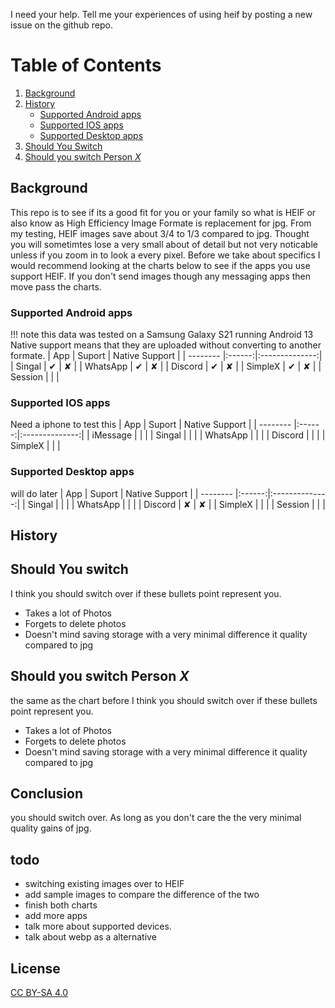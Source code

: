 I need your help. Tell me your experiences of using heif by posting a new issue on the github repo.
# Table of Contents
1. [Background](#background)
2. [History](#history)
    - [Supported Android apps](#supported-android-apps)
    - [Supported IOS apps](#supported-ios-apps)
    - [Supported Desktop apps](#supported-desktop-apps)
3. [Should You Switch](#should-you-switch)
4. [Should you switch Person *X*](#should-you-switch-person-x)
## Background
 This repo is to see if its a good fit for you or your family so what is HEIF or also know as High Efficiency Image Formate is replacement for jpg. From my testing, HEIF images save about 3/4 to 1/3 compared to jpg. Thought you will sometimtes lose a very small about of detail but not very noticable unless if you zoom in to look a every pixel. Before we take about specifics I would recommend looking at the charts below to see if the apps you use support HEIF. If you don't send images though any messaging apps then move pass the charts. 
### Supported Android apps
!!! note this data was tested on a Samsung Galaxy S21 running Android 13
Native support means that they are uploaded without converting to another formate.
| App      | Suport | Native Support |
| -------- |:------:|:--------------:|
| Singal   |   ✔    |       ✘        |
| WhatsApp |   ✔    |       ✘        |
| Discord  |   ✔    |       ✘        |
| SimpleX  |   ✔    |       ✘        |
| Session  |        |                |

### Supported IOS apps
Need a iphone to test this
| App      | Suport | Native Support |
| -------- |:------:|:--------------:|
| iMessage |        |                |
| Singal   |        |                |
| WhatsApp |        |                |
| Discord  |        |                |
| SimpleX  |        |                | 

### Supported Desktop apps
will do later
| App      | Suport | Native Support |
| -------- |:------:|:--------------:|
| Singal   |        |                |
| WhatsApp |        |                |
| Discord  |   ✘    |       ✘        |
| SimpleX  |        |                |
| Session  |        |                |
## History 

## Should You switch
I think you should switch over if these bullets point represent you.
- Takes a lot of Photos
- Forgets to delete photos
- Doesn't mind saving storage with a very minimal difference it quality compared to jpg
## Should you switch Person *X*
the same as the chart before
I think you should switch over if these bullets point represent you.
- Takes a lot of Photos
- Forgets to delete photos
- Doesn't mind saving storage with a very minimal difference it quality compared to jpg
## Conclusion
you should switch over. As long as you don't care the the very minimal quality gains of jpg.

## todo
- switching existing images over to HEIF
- add sample images to compare the difference of the two
- finish both charts
- add more apps
- talk more about supported devices.
- talk about webp as a alternative

## License
[CC BY-SA 4.0](https://creativecommons.org/licenses/by-sa/4.0/)

